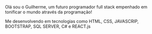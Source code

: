 Olá sou o Guilherme, um futuro programador full stack empenhado em tonificar o mundo através da programação!

Me desenvolvendo em tecnologias como HTML, CSS, JAVASCRIP, BOOTSTRAP, SQL SERVER, C# e REACT.js 
